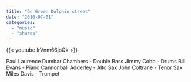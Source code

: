 ```yaml
---
title: "On Green Dolphin street"
date: "2010-07-01"
categories:
  - "music"
  - "shares"
---
```


{{< youtube IrVnm66joQk >}}

Paul Laurence Dumbar Chambers - Double Bass
Jimmy Cobb - Drums
Bill Evans - Piano
Cannonball Adderley - Alto Sax
John Coltrane - Tenor Sax
Miles Davis - Trumpet
